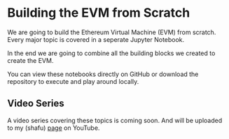 # Building the EVM from Scratch

We are going to build the Ethereum Virtual Machine (EVM) from scratch. Every major topic is covered in a seperate Jupyter Notebook. 

In the end we are going to combine all the building blocks we created to create the EVM.

You can view these notebooks directly on GitHub or download the repository to execute and play around locally.

## Video Series

A video series covering these topics is coming soon. And will be uploaded to my (shafu) [page](https://www.youtube.com/channel/UCI9MdYsFm9h7W9jyP6Uxxbw) on YouTube.
